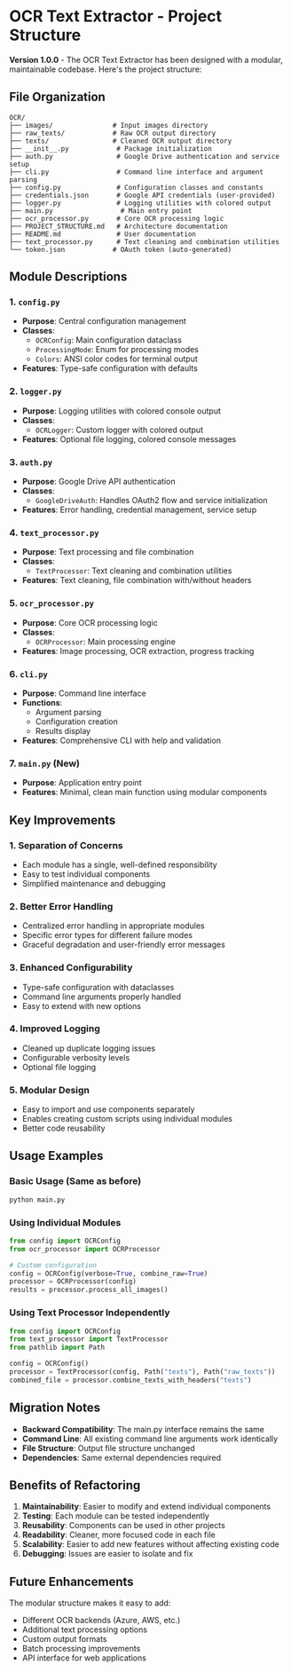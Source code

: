 # OCR Text Extractor - Project Structure

**Version 1.0.0** - The OCR Text Extractor has been designed with a modular, maintainable codebase. Here's the project structure:

## File Organization

```
OCR/
├── images/               # Input images directory
├── raw_texts/            # Raw OCR output directory
├── texts/                # Cleaned OCR output directory
├── __init__.py            # Package initialization
├── auth.py                # Google Drive authentication and service setup
├── cli.py                 # Command line interface and argument parsing
├── config.py              # Configuration classes and constants
├── credentials.json       # Google API credentials (user-provided)
├── logger.py              # Logging utilities with colored output
├── main.py                 # Main entry point
├── ocr_processor.py       # Core OCR processing logic
├── PROJECT_STRUCTURE.md   # Architecture documentation
├── README.md              # User documentation
├── text_processor.py      # Text cleaning and combination utilities
└── token.json            # OAuth token (auto-generated)
```

## Module Descriptions

### 1. `config.py`

- **Purpose**: Central configuration management
- **Classes**:
  - `OCRConfig`: Main configuration dataclass
  - `ProcessingMode`: Enum for processing modes
  - `Colors`: ANSI color codes for terminal output
- **Features**: Type-safe configuration with defaults

### 2. `logger.py`

- **Purpose**: Logging utilities with colored console output
- **Classes**:
  - `OCRLogger`: Custom logger with colored output
- **Features**: Optional file logging, colored console messages

### 3. `auth.py`

- **Purpose**: Google Drive API authentication
- **Classes**:
  - `GoogleDriveAuth`: Handles OAuth2 flow and service initialization
- **Features**: Error handling, credential management, service setup

### 4. `text_processor.py`

- **Purpose**: Text processing and file combination
- **Classes**:
  - `TextProcessor`: Text cleaning and combination utilities
- **Features**: Text cleaning, file combination with/without headers

### 5. `ocr_processor.py`

- **Purpose**: Core OCR processing logic
- **Classes**:
  - `OCRProcessor`: Main processing engine
- **Features**: Image processing, OCR extraction, progress tracking

### 6. `cli.py`

- **Purpose**: Command line interface
- **Functions**:
  - Argument parsing
  - Configuration creation
  - Results display
- **Features**: Comprehensive CLI with help and validation

### 7. `main.py` (New)

- **Purpose**: Application entry point
- **Features**: Minimal, clean main function using modular components

## Key Improvements

### 1. **Separation of Concerns**

- Each module has a single, well-defined responsibility
- Easy to test individual components
- Simplified maintenance and debugging

### 2. **Better Error Handling**

- Centralized error handling in appropriate modules
- Specific error types for different failure modes
- Graceful degradation and user-friendly error messages

### 3. **Enhanced Configurability**

- Type-safe configuration with dataclasses
- Command line arguments properly handled
- Easy to extend with new options

### 4. **Improved Logging**

- Cleaned up duplicate logging issues
- Configurable verbosity levels
- Optional file logging

### 5. **Modular Design**

- Easy to import and use components separately
- Enables creating custom scripts using individual modules
- Better code reusability

## Usage Examples

### Basic Usage (Same as before)

```bash
python main.py
```

### Using Individual Modules

```python
from config import OCRConfig
from ocr_processor import OCRProcessor

# Custom configuration
config = OCRConfig(verbose=True, combine_raw=True)
processor = OCRProcessor(config)
results = processor.process_all_images()
```

### Using Text Processor Independently

```python
from config import OCRConfig
from text_processor import TextProcessor
from pathlib import Path

config = OCRConfig()
processor = TextProcessor(config, Path("texts"), Path("raw_texts"))
combined_file = processor.combine_texts_with_headers("texts")
```

## Migration Notes

- **Backward Compatibility**: The main.py interface remains the same
- **Command Line**: All existing command line arguments work identically
- **File Structure**: Output file structure unchanged
- **Dependencies**: Same external dependencies required

## Benefits of Refactoring

1. **Maintainability**: Easier to modify and extend individual components
2. **Testing**: Each module can be tested independently
3. **Reusability**: Components can be used in other projects
4. **Readability**: Cleaner, more focused code in each file
5. **Scalability**: Easier to add new features without affecting existing code
6. **Debugging**: Issues are easier to isolate and fix

## Future Enhancements

The modular structure makes it easy to add:

- Different OCR backends (Azure, AWS, etc.)
- Additional text processing options
- Custom output formats
- Batch processing improvements
- API interface for web applications
